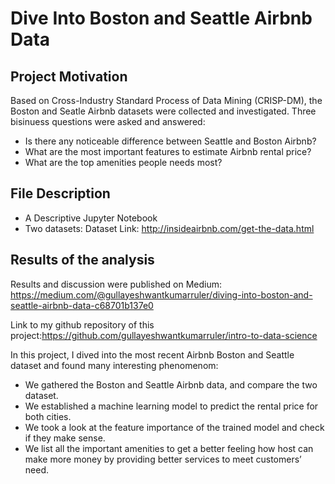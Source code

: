 # Dive Into Boston and Seattle Airbnb Data

## Project Motivation

Based on Cross-Industry Standard Process of Data Mining (CRISP-DM), the Boston and Seatle Airbnb datasets were collected and investigated.
Three bisinuess questions were asked and answered:

- Is there any noticeable difference between Seattle and Boston Airbnb?  
- What are the most important features to estimate Airbnb rental price?  
- What are the top amenities people needs most?  

## File Description

- A Descriptive Jupyter Notebook
- Two datasets:
   Dataset Link: http://insideairbnb.com/get-the-data.html

## Results of the analysis

Results and discussion were published on Medium: https://medium.com/@gullayeshwantkumarruler/diving-into-boston-and-seattle-airbnb-data-c68701b137e0


Link to my github repository of this project:https://github.com/gullayeshwantkumarruler/intro-to-data-science
   
In this project, I dived into the most recent Airbnb Boston and Seattle dataset and found many interesting phenomenom:
- We gathered the Boston and Seattle Airbnb data, and compare the two dataset.
- We established a machine learning model to predict the rental price for both cities.
- We took a look at the feature importance of the trained model and check if they make sense.
- We list all the important amenities to get a better feeling how host can make more money by providing better services to meet customers’ need.
